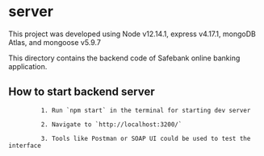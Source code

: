 # server

This project was developed using Node v12.14.1, express v4.17.1, mongoDB Atlas, and mongoose v5.9.7

This directory contains the backend code of Safebank online banking application.


## How to start backend server

             1. Run `npm start` in the terminal for starting dev server
             
             2. Navigate to `http://localhost:3200/`

             3. Tools like Postman or SOAP UI could be used to test the interface  


